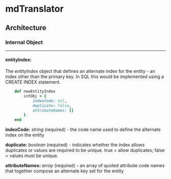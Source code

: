 # mdTranslator

## Architecture

### Internal Object
---
#### entityIndex:

The *entityIndex* object that defines an alternate index for the entity - an index other than the primary key.  In SQL this would be implemented using a CREATE INDEX statement.

````ruby
    def newEntityIndex
        intObj = {
            indexCode: nil,
            duplicate: false,
            attributeNames: []
        }
    end
````

__indexCode:__ *string* (required) - the code name used to define the alternate index on the entity

__duplicate:__ *boolean* (required) - indicates whether the index allows duplicates or values are required to be unique.  true = allow duplicates; false = values must be unique.

__attributeNames:__ *array* (required) - an array of quoted attribute code names that together compose an alternate key set for the entity
